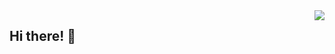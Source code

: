 <img align="right" src="https://github-readme-stats.vercel.app/api?username=imyelo&show_icons=true&hide=stars" />

## Hi there! 👋

